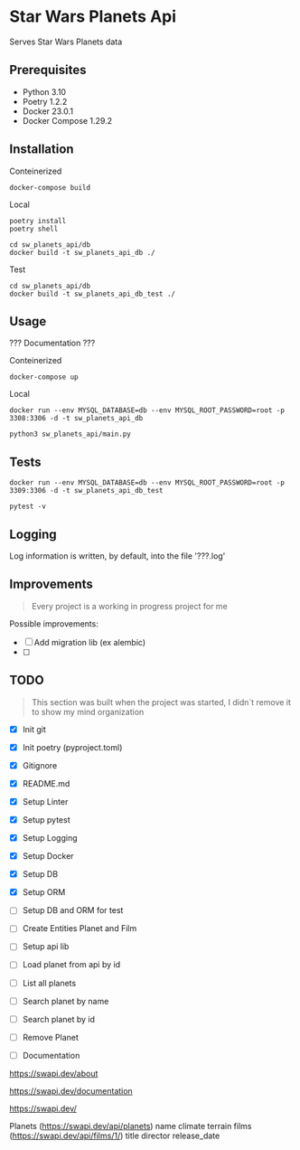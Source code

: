 # Star Wars Planets Api

Serves Star Wars Planets data

## Prerequisites

- Python 3.10
- Poetry 1.2.2
- Docker 23.0.1
- Docker Compose 1.29.2

## Installation
Conteinerized
```
docker-compose build
```

Local
```
poetry install
poetry shell

cd sw_planets_api/db
docker build -t sw_planets_api_db ./
```

Test
```
cd sw_planets_api/db
docker build -t sw_planets_api_db_test ./
```

## Usage
??? Documentation ??? 

Conteinerized
```
docker-compose up
```

Local
```
docker run --env MYSQL_DATABASE=db --env MYSQL_ROOT_PASSWORD=root -p 3308:3306 -d -t sw_planets_api_db

python3 sw_planets_api/main.py
```

## Tests
```
docker run --env MYSQL_DATABASE=db --env MYSQL_ROOT_PASSWORD=root -p 3309:3306 -d -t sw_planets_api_db_test

pytest -v
```

## Logging

Log information is written, by default, into the file '???.log'


## Improvements

> Every project is a working in progress project for me

Possible improvements:

- [ ] Add migration lib (ex alembic)
- [ ] 


## TODO

> This section was built when the project was started, I didn`t remove it to show my mind organization

- [x] Init git
- [x] Init poetry (pyproject.toml)
- [x] Gitignore
- [x] README.md
- [x] Setup Linter
- [x] Setup pytest
- [x] Setup Logging
- [x] Setup Docker
- [x] Setup DB
- [x] Setup ORM
- [ ] Setup DB and ORM for test
- [ ] Create Entities Planet and Film
- [ ] Setup api lib
- [ ] Load planet from api by id
- [ ] List all planets
- [ ] Search planet by name
- [ ] Search planet by id
- [ ] Remove Planet
- [ ] Documentation



https://swapi.dev/about

https://swapi.dev/documentation

https://swapi.dev/

Planets (https://swapi.dev/api/planets)
    name
    climate
    terrain
    films (https://swapi.dev/api/films/1/)
        title
        director
        release_date
        
